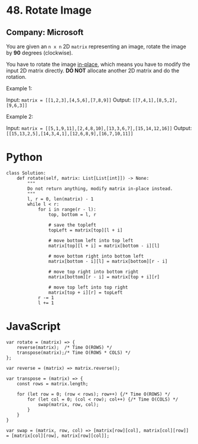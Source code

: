 # 48. Rotate Image
## Company: Microsoft

You are given an `n x n` 2D `matrix` representing an image, rotate the image by **90** degrees (clockwise).

You have to rotate the image [in-place](https://en.wikipedia.org/wiki/In-place_algorithm), which means you have to modify the input 2D matrix directly. **DO NOT** allocate another 2D matrix and do the rotation.

 

Example 1:

Input: `matrix = [[1,2,3],[4,5,6],[7,8,9]]`
Output: `[[7,4,1],[8,5,2],[9,6,3]]`

Example 2:

Input: `matrix = [[5,1,9,11],[2,4,8,10],[13,3,6,7],[15,14,12,16]]`
Output: `[[15,13,2,5],[14,3,4,1],[12,6,8,9],[16,7,10,11]]`

# Python
```
class Solution:
    def rotate(self, matrix: List[List[int]]) -> None:
        """
        Do not return anything, modify matrix in-place instead.
        """
        l, r = 0, len(matrix) - 1
        while l < r:
            for i in range(r - l):
                top, bottom = l, r

                # save the topleft
                topLeft = matrix[top][l + i]

                # move bottom left into top left
                matrix[top][l + i] = matrix[bottom - i][l]

                # move bottom right into bottom left
                matrix[bottom - i][l] = matrix[bottom][r - i]

                # move top right into bottom right
                matrix[bottom][r - i] = matrix[top + i][r]

                # move top left into top right
                matrix[top + i][r] = topLeft
            r -= 1
            l += 1
```

# JavaScript
```
var rotate = (matrix) => {
    reverse(matrix);  /* Time O(ROWS) */
    transpose(matrix);/* Time O(ROWS * COLS) */
};

var reverse = (matrix) => matrix.reverse();

var transpose = (matrix) => {
    const rows = matrix.length;

    for (let row = 0; (row < rows); row++) {/* Time O(ROWS) */
        for (let col = 0; (col < row); col++) {/* Time O(COLS) */
            swap(matrix, row, col);
        }
    }
}

var swap = (matrix, row, col) => [matrix[row][col], matrix[col][row]] = [matrix[col][row], matrix[row][col]];
```